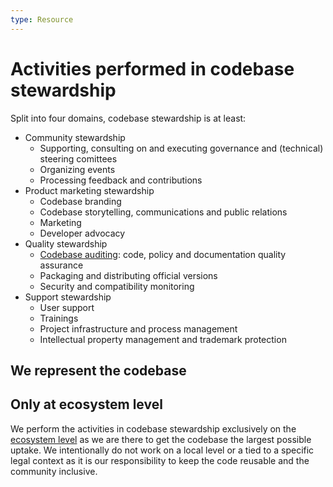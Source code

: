 ```yaml
---
type: Resource
---
```


# Activities performed in codebase stewardship

Split into four domains, codebase stewardship is at least:

* Community stewardship
  * Supporting, consulting on and executing governance and (technical) steering comittees
  * Organizing events
  * Processing feedback and contributions
* Product marketing stewardship
  * Codebase branding
  * Codebase storytelling, communications and public relations
  * Marketing
  * Developer advocacy
* Quality stewardship
  * [Codebase auditing](../codebase-auditing/index.md): code, policy and documentation quality assurance
  * Packaging and distributing official versions
  * Security and compatibility monitoring
* Support stewardship
  * User support
  * Trainings
  * Project infrastructure and process management
  * Intellectual property management and trademark protection

## We represent the codebase

## Only at ecosystem level

We perform the activities in codebase stewardship exclusively on the [ecosystem level](../../glossary/ecosystem-level-definition.md) as we are there to get the codebase the largest possible uptake.
We intentionally do not work on a local level or a tied to a specific legal context as it is our responsibility to keep the code reusable and the community inclusive.
